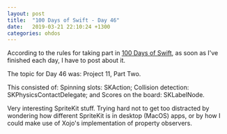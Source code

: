 ```yaml
---
layout: post
title:  "100 Days of Swift - Day 46"
date:   2019-03-21 22:10:24 +1300
categories: ohdos
---
```

According to the rules for taking part in [100 Days of Swift](https://www.hackingwithswift.com/100), as soon as I've finished each day, I have to post about it.

The topic for Day 46 was: Project 11, Part Two.

This consisted of: Spinning slots: SKAction; Collision detection: SKPhysicsContactDelegate; and Scores on the board: SKLabelNode.

Very interesting SpriteKit stuff. Trying hard not to get too distracted by wondering how different SpriteKit is in desktop (MacOS) apps, or by how I could make use of Xojo's implementation of property observers.

